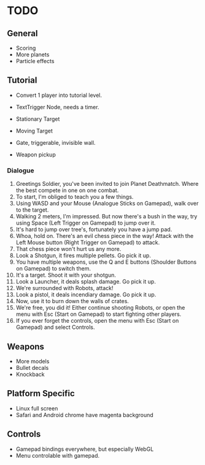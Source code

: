 TODO
====

## General

* Scoring
* More planets
* Particle effects

## Tutorial

* Convert 1 player into tutorial level.

* TextTrigger Node, needs a timer.
* Stationary Target
* Moving Target
* Gate, triggerable, invisible wall.
* Weapon pickup

### Dialogue
 1. Greetings Soldier, you've been invited to join Planet Deathmatch. Where the best compete in one on one combat.
 2. To start, I'm obliged to teach you a few things.
 3. Using WASD and your Mouse (Analogue Sticks on Gamepad), walk over to the target.
 4. Walking 2 meters, I'm impressed. But now there's a bush in the way, try using Space (Left Trigger on Gamepad) to jump over it.
 5. It's hard to jump over tree's, fortunately you have a jump pad.
 6. Whoa, hold on. There's an evil chess piece in the way! Attack with the Left Mouse button (Right Trigger on Gamepad) to attack. 
 7. That chess piece won't hurt us any more.
 8. Look a Shotgun, it fires multiple pellets. Go pick it up. 
 9. You have multiple weapons, use the Q and E buttons (Shoulder Buttons on Gamepad) to switch them.
10. It's a target. Shoot it with your shotgun.
11. Look a Launcher, it deals splash damage. Go pick it up.
12. We're surrounded with Robots, attack!
13. Look a pistol, it deals incendiary damage. Go pick it up.
14. Now, use it to burn down the walls of crates.
15. We're free, you did it! Either continue shooting Robots, or open the menu with Esc (Start on Gamepad) to start fighting other players.
16. If you ever forget the controls, open the menu with Esc (Start on Gamepad) and select Controls.

## Weapons

* More models
* Bullet decals
* Knockback

## Platform Specific

* Linux full screen
* Safari and Android chrome have magenta background

## Controls

* Gamepad bindings everywhere, but especially WebGL
* Menu controlable with gamepad.